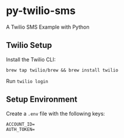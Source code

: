 # py-twilio-sms

A Twilio SMS Example with Python

## Twilio Setup 

Install the Twilio CLI:

```
brew tap twilio/brew && brew install twilio
``` 

Run `twilio login`

## Setup Environment 

Create a `.env` file with the following keys:

``` 
ACCOUNT_ID=
AUTH_TOKEN=
```